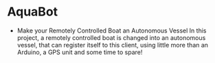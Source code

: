 # AquaBot

* Make your Remotely Controlled Boat an Autonomous Vessel
In this project, a remotely controlled boat is changed into an autonomous vessel, that can register itself to this client, using little more than an Arduino, a GPS unit and some time to spare!
